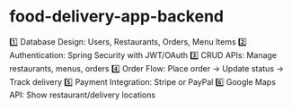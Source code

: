 # food-delivery-app-backend

1️⃣ Database Design: Users, Restaurants, Orders, Menu Items
2️⃣ Authentication: Spring Security with JWT/OAuth
3️⃣ CRUD APIs: Manage restaurants, menus, orders
4️⃣ Order Flow: Place order → Update status → Track delivery
5️⃣ Payment Integration: Stripe or PayPal
6️⃣ Google Maps API: Show restaurant/delivery locations
